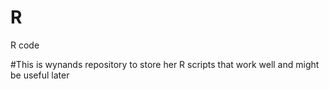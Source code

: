 # R
R code

#This is wynands repository
to store her R scripts that work well
and might be useful later
